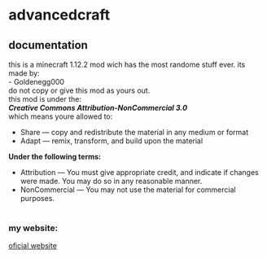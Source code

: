 # advancedcraft
## documentation
this is a minecraft 1.12.2 mod wich has the most randome stuff ever.
its made by:<br>
\- Goldenegg000 <br>
do not copy or give this mod as yours out.<br>
this mod is under the:<br>
***Creative Commons Attribution-NonCommercial 3.0***<br>
which means youre allowed to:
- Share — copy and redistribute the material in any medium or format
- Adapt — remix, transform, and build upon the material

**Under the following terms:**
- Attribution — You must give appropriate credit, and indicate if changes were made. You may do so in any reasonable manner.
- NonCommercial — You may not use the material for commercial purposes.
<br><br>
### my website:
[oficial website](https://sites.google.com/view/advanced-craft-en)
